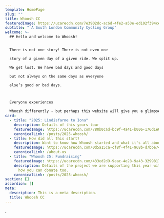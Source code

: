 ```yaml
---
template: HomePage
slug: ""
title: Whoosh CC
featuredImage: https://ucarecdn.com/7e3902dc-ac6d-4fe2-a50e-ed102f394cee/
subtitle: " A South London Community Cycling Group"
welcome: >-
  ## Hello and welcome to Whoosh!


  There is not one story! There is not even one

  story of a given day of a given ride. We split up.

  We get lost. We have bad days and good days

  but not always on the same days as everyone

  else’s good or bad days.   



  Everyone experiences

  Whoosh differently - but perhaps this website will give you a glimpse of what Whoosh is all about.
card:
  - title: "2025: Lindisfarne to Iona"
    description: Details of this years tour
    featuredImage: https://ucarecdn.com/780b0cad-bc9f-4a41-b006-176d1e039b53/
    canonicalLink: /posts/2025-whoosh/
  - title: How did all this start?
    description: Want to know how Whoosh started and what it's all about?
    featuredImage: https://ucarecdn.com/0d5a15ca-cf8f-4f41-968b-d7bbe74cdfee/
    canonicalLink: /about-us
  - title: "Whoosh 25: Fundraising"
    featuredImage: https://ucarecdn.com/433ed2d9-9eac-4e28-9a43-32998172c4fb/-/crop/594x683/0,0/-/preview/
    description: Details of the project we are supporting this year with links to
      how you can donate too.
    canonicalLink: /posts/2025-whoosh/
section: []
accordion: []
meta:
  description: This is a meta description.
  title: Whoosh CC
---
```

.